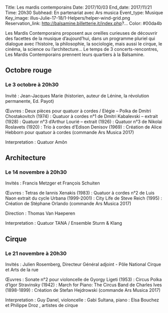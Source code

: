 Title: Les mardis contemporains
Date: 2017/10/03
End_date: 2017/11/21
Time: 20h30
Subhead: En partenariat avec Ars musica
Event_type: Musique
Key_image: illus-Julie-17-18/1-Helpers/helper-wind-grid.png
Reservation_link: http://balsamine.billetterie.it/index.php?...
Color: #00da4b

Les Mardis Contemporains proposent aux oreilles curieuses de découvrir des facettes de la musique d’aujourd’hui, dans un programme pluriel qui dialogue avec l’histoire, la philosophie, la sociologie, mais aussi le cirque, le cinéma, la science ou l’architecture…
Le temps de 3 concerts-rencontres, Les Mardis Contemporains prennent leurs quartiers à la Balsamine.

## Octobre rouge

### Le 3 octobre à 20h30

Invité
:    Jean-Jacques Marie (historien, auteur de Lénine, la révolution permanente, Ed. Payot)

Œuvres
:    Deux pièces pour quatuor à cordes / Elégie – Polka de Dmitri Chostakovitch (1974)
:    Quatuor à cordes n°1 de Dmitri Kabalevski – extrait (1928)
:    Quatuor n°3 d’Arthur Lourié – extrait (1926)
:    Quatuor n°3 de Nikolai Roslavets (1920)
:    Trio à cordes d’Edison Denisov (1969)
:    Création de Alice Hebborn pour quatuor à cordes (commande Ars Musica 2017)

Interpretation
:    Quatuor Amôn

## Architecture

### Le 14 novembre à 20h30

Invités
:    Francis Metzger et François Schuiten

Œuvres
:    Tetras de Iannis Xenakis (1983)
:    Quatuor à cordes n°2 de Luis Naon extrait du cycle Urbana (1999-2001) 
:    City Life de Steve Reich (1995)
:    Création de Stéphane Orlando (commande Ars Musica 2017)

Direction
:    Thomas Van Haeperen

Interpretation
:    Quatuor TANA / Ensemble Sturm & Klang

## Cirque

### Le 21 novembre à 20h30

Invités
:     Julien Rosemberg, Directeur Général adjoint - Pôle National Cirque et Arts de la rue

Œuvres
:    Sonate n°2 pour violoncelle de Gyorgy Ligeti (1953)
:    Circus Polka d’Igor Stravinsky (1942)
:    March for Piano: The Circus Band de Charles Ives (1898-1899)
:    Création de Stefan Hejdrowski (commande Ars Musica 2017)

Interpretation
:    Guy Danel, violoncelle
:    Gabi Sultana, piano
:    Elsa Bouchez et Philippe Droz , artistes de cirque

